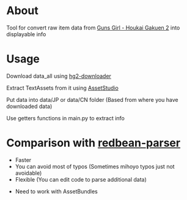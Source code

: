 # About
Tool for convert raw item data from [Guns Girl - Houkai Gakuen 2](https://houkai2nd.fandom.com/wiki/Houkai_Gakuen_2_Wiki) into displayable info

# Usage
Download data_all using [hg2-downloader](https://dev.s-ul.net/BLUEALiCE/hg2-downloader)

Extract TextAssets from it using [AssetStudio](https://github.com/Perfare/AssetStudio)

Put data into data/JP or data/CN folder (Based from where you have downloaded data)

Use getters functions in main.py to extract info

# Comparison with [redbean-parser](https://github.com/quinckky/hg2-redbean-item-parser)

+ Faster
+ You can avoid most of typos (Sometimes mihoyo typos just not avoidable)
+ Flexible (You can edit code to parse additional data)
- Need to work with AssetBundles
